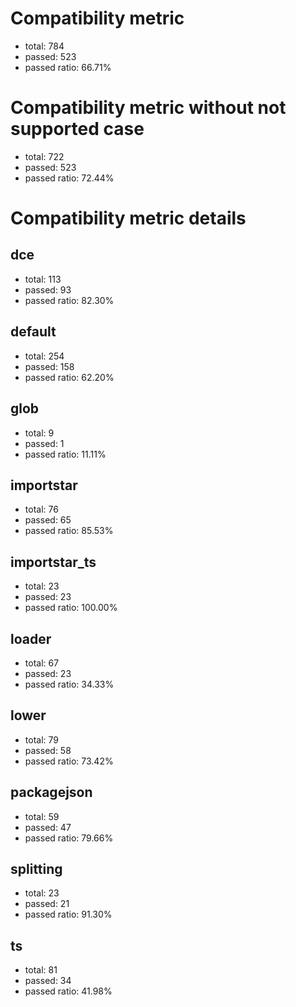 # Compatibility metric
- total: 784
- passed: 523
- passed ratio: 66.71%
# Compatibility metric without not supported case
- total: 722
- passed: 523
- passed ratio: 72.44%
# Compatibility metric details
## dce
- total: 113
- passed: 93
- passed ratio: 82.30%
## default
- total: 254
- passed: 158
- passed ratio: 62.20%
## glob
- total: 9
- passed: 1
- passed ratio: 11.11%
## importstar
- total: 76
- passed: 65
- passed ratio: 85.53%
## importstar_ts
- total: 23
- passed: 23
- passed ratio: 100.00%
## loader
- total: 67
- passed: 23
- passed ratio: 34.33%
## lower
- total: 79
- passed: 58
- passed ratio: 73.42%
## packagejson
- total: 59
- passed: 47
- passed ratio: 79.66%
## splitting
- total: 23
- passed: 21
- passed ratio: 91.30%
## ts
- total: 81
- passed: 34
- passed ratio: 41.98%

